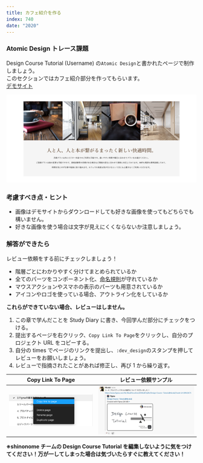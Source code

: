 ```yaml
---
title: カフェ紹介を作る
index: 740
date: "2020"
---
```


### Atomic Design トレース課題

Design Course Tutorial (Username) の`Atomic Design`と書かれたページで制作しましょう。  
このセクションではカフェ紹介部分を作ってもらいます。  
[デモサイト](https://demo.tcd-theme.com/tcd063/)

![カフェ紹介](./about.png)

### 考慮すべき点・ヒント

- 画像はデモサイトからダウンロードしても好きな画像を使ってもどちらでも構いません。
- 好きな画像を使う場合は文字が見えにくくならないか注意しましょう。

### 解答ができたら

レビュー依頼をする前にチェックしましょう！

- 階層ごとにわかりやすく分けてまとめられているか
- 全てのパーツをコンポーネント化、[命名規則](./section2.md)が守れているか
- マウスアクションやスマホの表示のパーツも用意されているか
- アイコンやロゴを使っている場合、アウトライン化をしているか

**これらができていない場合、レビューはしません。**

1. この章で学んだことを Study Diary に書き、今回学んだ部分にチェックをつける。
2. 提出するページを右クリック、`Copy Link To Page`をクリックし、自分のプロジェクト URL をコピーする。
3. 自分の times でページのリンクを提出し、`:dev_design`のスタンプを押してレビューをお願いしましょう。
4. レビューで指摘されたことがあれば修正し、再び 1 から繰り返す。

| Copy Link To Page                                     | レビュー依頼サンプル                            |
| ----------------------------------------------------- | ----------------------------------------------- |
| ![Copy Link To Page](../../assets/copyLinkToPage.png) | ![Please Review](../../assets/pleaseReview.png) |

**※shinonome チームの Design Course Tutorial を編集しないように気をつけてください！万が一してしまった場合は気づいたらすぐに教えてください！**
